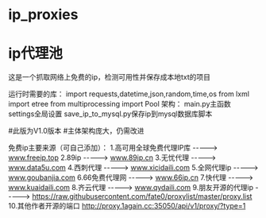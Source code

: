 # ip_proxies
# ip代理池

这是一个抓取网络上免费的ip，检测可用性并保存成本地txt的项目

运行时需要的库：
 import requests,datetime,json,random,time,os
 from lxml import etree
 from multiprocessing import Pool
架构：
 main.py主函数
 settings全局设置
 save_ip_to_mysql.py保存ip到mysql数据库脚本
 
#此版为V1.0版本
#主体架构庞大，仍需改进

  
免费ip主要来源（可自己添加）：
 1.高可用全球免费代理IP库 -----> www.freeip.top
 2.89ip -----> www.89ip.cn
 3.无忧代理 -----> www.data5u.com
 4.西刺代理 -----> www.xicidaili.com
 5.全网代理ip -----> www.goubanjia.com
 6.66免费代理网 -----> www.66ip.cn
 7.快代理 -----> www.kuaidaili.com
 8.齐云代理 -----> www.qydaili.com
 9.朋友开源的代理ip -----> https://raw.githubusercontent.com/fate0/proxylist/master/proxy.list
 10.其他作者开源的端口 http://proxy.1again.cc:35050/api/v1/proxy/?type=1
